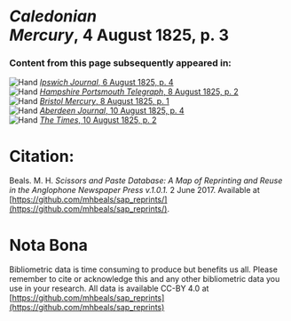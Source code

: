 # *Caledonian Mercury*, 4 August 1825, p. 3  
  
### Content from this page subsequently appeared in:  
![Hand](http://scissorsandpaste.net/wp-content/uploads/2017/06/smallhandpointer.png) [*Ipswich Journal*, 6 August 1825, p. 4](https://mhbeals.github.io/sap_html/Ipswich-Journal/Ipswich-Journal-6-August-1825-p-4)  
![Hand](http://scissorsandpaste.net/wp-content/uploads/2017/06/smallhandpointer.png) [*Hampshire Portsmouth Telegraph*, 8 August 1825, p. 2](https://mhbeals.github.io/sap_html/Hampshire-Portsmouth-Telegraph/Hampshire-Portsmouth-Telegraph-8-August-1825-p-2)  
![Hand](http://scissorsandpaste.net/wp-content/uploads/2017/06/smallhandpointer.png) [*Bristol Mercury*, 8 August 1825, p. 1](https://mhbeals.github.io/sap_html/Bristol-Mercury/Bristol-Mercury-8-August-1825-p-1)  
![Hand](http://scissorsandpaste.net/wp-content/uploads/2017/06/smallhandpointer.png) [*Aberdeen Journal*, 10 August 1825, p. 4](https://mhbeals.github.io/sap_html/Aberdeen-Journal/Aberdeen-Journal-10-August-1825-p-4)  
![Hand](http://scissorsandpaste.net/wp-content/uploads/2017/06/smallhandpointer.png) [*The Times*, 10 August 1825, p. 2](https://mhbeals.github.io/sap_html/The-Times/The-Times-10-August-1825-p-2)  


# Citation: 

Beals. M. H. *Scissors and Paste Database: A Map of Reprinting and Reuse in the Anglophone Newspaper Press v.1.0.1.* 2 June 2017. Available at [https://github.com/mhbeals/sap_reprints/](https://github.com/mhbeals/sap_reprints/). 

# Nota Bona

Bibliometric data is time consuming to produce but benefits us all. Please remember to cite or acknowledge this and any other bibliometric data you use in your research. All data is available CC-BY 4.0 at [https://github.com/mhbeals/sap_reprints](https://github.com/mhbeals/sap_reprints)